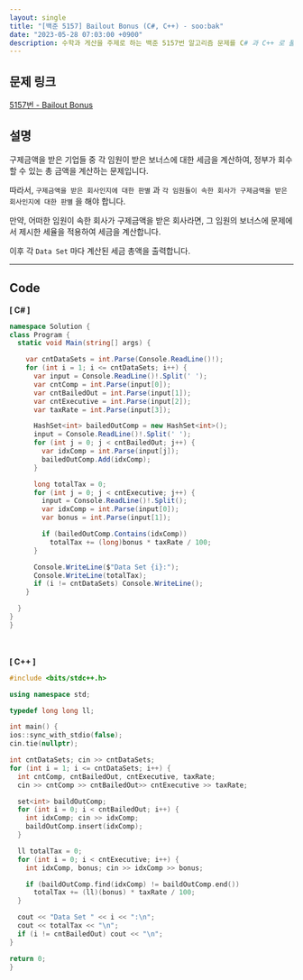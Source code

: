 ```yaml
---
layout: single
title: "[백준 5157] Bailout Bonus (C#, C++) - soo:bak"
date: "2023-05-28 07:03:00 +0900"
description: 수학과 게산을 주제로 하는 백준 5157번 알고리즘 문제를 C# 과 C++ 로 풀이 및 해설
---
```


## 문제 링크
  [5157번 - Bailout Bonus](https://www.acmicpc.net/problem/5157)

## 설명
구제금액을 받은 기업들 중 각 임원이 받은 보너스에 대한 세금을 계산하여, 정부가 회수할 수 있는 총 금액을 계산하는 문제입니다. <br>

따라서, `구제금액을 받은 회사인지에 대한 판별` 과 `각 임원들이 속한 회사가 구제금액을 받은 회사인지에 대한 판별` 을 해야 합니다. <br>

만약, 어떠한 임원이 속한 회사가 구제금액을 받은 회사라면, 그 임원의 보너스에 문제에서 제시한 세율을 적용하여 세금을 계산합니다. <br>

이후 각 `Data Set` 마다 계산된 세금 총액을 출력합니다. <br>

- - -

## Code
<b>[ C# ] </b>
<br>

  ```c#
namespace Solution {
  class Program {
    static void Main(string[] args) {

      var cntDataSets = int.Parse(Console.ReadLine()!);
      for (int i = 1; i <= cntDataSets; i++) {
        var input = Console.ReadLine()!.Split(' ');
        var cntComp = int.Parse(input[0]);
        var cntBailedOut = int.Parse(input[1]);
        var cntExecutive = int.Parse(input[2]);
        var taxRate = int.Parse(input[3]);

        HashSet<int> bailedOutComp = new HashSet<int>();
        input = Console.ReadLine()!.Split(' ');
        for (int j = 0; j < cntBailedOut; j++) {
          var idxComp = int.Parse(input[j]);
          bailedOutComp.Add(idxComp);
        }

        long totalTax = 0;
        for (int j = 0; j < cntExecutive; j++) {
          input = Console.ReadLine()!.Split();
          var idxComp = int.Parse(input[0]);
          var bonus = int.Parse(input[1]);

          if (bailedOutComp.Contains(idxComp))
            totalTax += (long)bonus * taxRate / 100;
        }

        Console.WriteLine($"Data Set {i}:");
        Console.WriteLine(totalTax);
        if (i != cntDataSets) Console.WriteLine();
      }

    }
  }
}
  ```
<br><br>
<b>[ C++ ] </b>
<br>

  ```c++
#include <bits/stdc++.h>

using namespace std;

typedef long long ll;

int main() {
  ios::sync_with_stdio(false);
  cin.tie(nullptr);

  int cntDataSets; cin >> cntDataSets;
  for (int i = 1; i <= cntDataSets; i++) {
    int cntComp, cntBailedOut, cntExecutive, taxRate;
    cin >> cntComp >> cntBailedOut>> cntExecutive >> taxRate;

    set<int> baildOutComp;
    for (int i = 0; i < cntBailedOut; i++) {
      int idxComp; cin >> idxComp;
      baildOutComp.insert(idxComp);
    }

    ll totalTax = 0;
    for (int i = 0; i < cntExecutive; i++) {
      int idxComp, bonus; cin >> idxComp >> bonus;

      if (baildOutComp.find(idxComp) != baildOutComp.end())
        totalTax += (ll)(bonus) * taxRate / 100;
    }

    cout << "Data Set " << i << ":\n";
    cout << totalTax << "\n";
    if (i != cntBailedOut) cout << "\n";
  }

  return 0;
}
  ```
